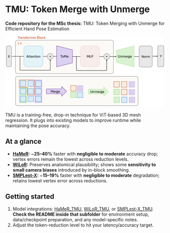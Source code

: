 # TMU: Token Merge with Unmerge

**Code repository for the MSc thesis:** TMU: Token Merging with Unmerge for Efficient Hand Pose Estimation

![TMU](assets/TMU.png)

TMU is a training-free, drop-in technique for ViT-based 3D mesh regression. It plugs into existing models to improve runtime while maintaining the pose accuracy.


## At a glance

- **[HaMeR](https://github.com/geopavlakos/hamer):** ~**25–40%** faster with **negligible to moderate** accuracy drop; vertex errors remain the lowest across reduction levels.
- **[WiLoR](https://github.com/rolpotamias/WiLoR):** Preserves anatomical plausibility; shows some **sensitivity to small camera biases** introduced by in-block smoothing.
- **[SMPLest-X](https://github.com/SMPLCap/SMPLest-X):** ~**15–19%** faster with **negligible to moderate** degradation; retains lowest vertex error across reductions.


## Getting started

1. Model integrations: [HaMeR_TMU](https://github.com/ZyWang7/TMU/HaMeR_TMU), [WiLoR_TMU](https://github.com/ZyWang7/TMU/WiLoR_TMU), or [SMPLest-X_TMU](https://github.com/ZyWang7/TMU/SMPLest-X_TMU). **Check the README inside that subfolder** for environment setup, data/checkpoint preparation, and any model-specific notes.
2. Adjust the token-reduction level to hit your latency/accuracy target.

